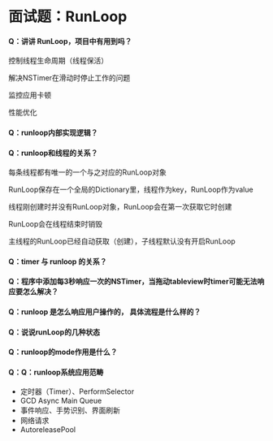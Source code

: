 # 面试题：RunLoop



#### Q：讲讲 RunLoop，项目中有用到吗？

控制线程生命周期（线程保活）

解决NSTimer在滑动时停止工作的问题

监控应用卡顿

性能优化



#### Q：runloop内部实现逻辑？



#### Q：runloop和线程的关系？

每条线程都有唯一的一个与之对应的RunLoop对象

RunLoop保存在一个全局的Dictionary里，线程作为key，RunLoop作为value

线程刚创建时并没有RunLoop对象，RunLoop会在第一次获取它时创建

RunLoop会在线程结束时销毁

主线程的RunLoop已经自动获取（创建），子线程默认没有开启RunLoop



#### Q：timer 与 runloop 的关系？



#### Q：程序中添加每3秒响应一次的NSTimer，当拖动tableview时timer可能无法响应要怎么解决？



#### Q：runloop 是怎么响应用户操作的， 具体流程是什么样的？



#### Q：说说runLoop的几种状态



#### Q：runloop的mode作用是什么？



#### Q：Q：runloop系统应用范畴

- 定时器（Timer）、PerformSelector
- GCD Async Main Queue
- 事件响应、手势识别、界面刷新
- 网络请求
- AutoreleasePool